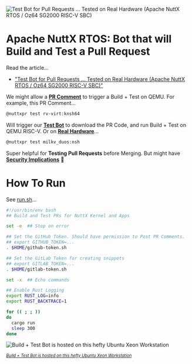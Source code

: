 ![Test Bot for Pull Requests ... Tested on Real Hardware (Apache NuttX RTOS / Oz64 SG2000 RISC-V SBC)](https://lupyuen.org/images/testbot-flow.jpg)

# Apache NuttX RTOS: Bot that will Build and Test a Pull Request

Read the article...

- ["Test Bot for Pull Requests ... Tested on Real Hardware (Apache NuttX RTOS / Oz64 SG2000 RISC-V SBC)"](https://lupyuen.org/articles/testbot.html)

We might allow a [__PR Comment__](https://github.com/lupyuen/nuttx-test-bot/blob/main/src/main.rs) to trigger a Build + Test on QEMU. For example, this PR Comment...

```bash
@nuttxpr test rv-virt:knsh64
```

Will trigger our [__Test Bot__](https://github.com/lupyuen/nuttx-test-bot/blob/main/src/main.rs) to download the PR Code, and run Build + Test on QEMU RISC-V. Or on [__Real Hardware__](https://lupyuen.github.io/articles/sg2000a)...

```bash
@nuttxpr test milkv_duos:nsh
```

Super helpful for __Testing Pull Requests__ before Merging. But might have [__Security Implications__](https://github.com/apache/nuttx/issues/15731#issuecomment-2628647886) 🤔

# How To Run

See [run.sh](run.sh)...

```bash
#!/usr/bin/env bash
## Build and Test PRs for NuttX Kernel and Apps

set -e  ## Stop on error

## Set the GitHub Token. Should have permission to Post PR Comments.
## export GITHUB_TOKEN=...
. $HOME/github-token.sh

## Set the GitLab Token for creating snippets
## export GITLAB_TOKEN=...
. $HOME/gitlab-token.sh

set -x  ## Echo commands

## Enable Rust Logging
export RUST_LOG=info 
export RUST_BACKTRACE=1

for (( ; ; ))
do
  cargo run
  sleep 300
done
```

![Build + Test Bot is hosted on this hefty Ubuntu Xeon Workstation](https://lupyuen.org/images/ci4-thinkstation.jpg)

<span style="font-size:80%">

[_Build + Test Bot is hosted on this hefty Ubuntu Xeon Workstation_](https://qoto.org/@lupyuen/113517788288458811)

</span>
